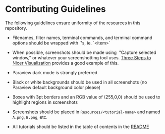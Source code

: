 # Contributing Guidelines
The following guidelines ensure uniformity of the resources in this repository.

- Filenames, filter names, terminal commands, and terminal command options should be wrapped with \`'s, ie. \`\<item\>\`

- When possible, screenshots should be made using  "Capture selected window," or whatever your screenshotting  tool uses.
[Three Steps to Nicer Visualization](Tutorials/three-steps-to-nice-visualization.md) provides a good example of this.

- Paraview dark mode is strongly preferred.

- Black or white backgrounds should be used in all screenshots (no Paraview default background color please)

- Boxes with 3pt borders and an RGB value of (255,0,0) should be used to highlight regions in screenshots

- Screenshots should be placed in `Resources/<tutorial-name>` and named `A.png`, `B.png`, etc.

- All tutorials should be listed in the table of contents in the [README](README.md)
